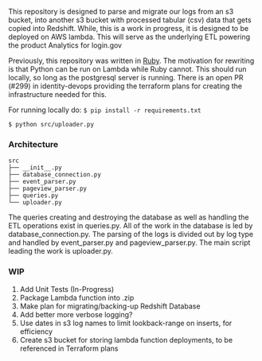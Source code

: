 This repository is designed to parse and migrate our logs from an s3 bucket,
into another s3 bucket with processed tabular (csv) data that gets copied into
Redshift. While, this is a work in progress, it is designed to be deployed on
AWS lambda. This will serve as the underlying ETL powering the product Analytics
for login.gov


Previously, this repository was written in [Ruby](https://github.com/18F/identity-redshift).
The motivation for rewriting is that Python can be run on Lambda while Ruby cannot.
This should run locally, so long as the postgresql server is running.
There is an open PR (#299) in identity-devops providing the terraform plans for
creating the infrastructure needed for this.

For running locally do:
`$ pip install -r requirements.txt`

`$ python src/uploader.py`


 ### Architecture

 ```
 src
├── __init__.py
├── database_connection.py
├── event_parser.py
├── pageview_parser.py
├── queries.py
└── uploader.py
```

The queries creating and destroying the database as well as handling the ETL operations
exist in queries.py. All of the work in the database is led by database_connection.py.
The parsing of the logs is divided out by log type and handled by event_parser.py
and pageview_parser.py. The main script leading the work is uploader.py.

### WIP
1. Add Unit Tests (In-Progress)
2. Package Lambda function into .zip
3. Make plan for migrating/backing-up Redshift Database
4. Add better more verbose logging?
5. Use dates in s3 log names to limit lookback-range on inserts, for efficiency
6. Create s3 bucket for storing lambda function deployments, to be referenced in Terraform plans

